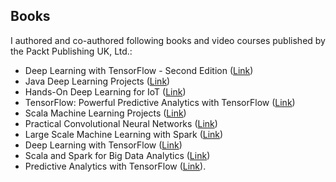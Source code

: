 ## Books
I authored and co-authored following books and video courses published by the Packt Publishing UK, Ltd.:

- Deep Learning with TensorFlow - Second Edition ([Link](https://www.packtpub.com/product/deep-learning-with-tensorflow-second-edition/9781788831109))
- Java Deep Learning Projects ([Link](https://www.packtpub.com/product/java-deep-learning-projects/9781788997454))
- Hands-On Deep Learning for IoT ([Link](https://www.packtpub.com/product/hands-on-deep-learning-for-iot/9781789616132))
- TensorFlow: Powerful Predictive Analytics with TensorFlow ([Link](https://www.packtpub.com/product/tensorflow-powerful-predictive-analytics-with-tensorflow/9781789136913))
- Scala Machine Learning Projects ([Link](https://www.packtpub.com/product/scala-machine-learning-projects/9781788479042))
- Practical Convolutional Neural Networks ([Link](https://www.packtpub.com/product/practical-convolutional-neural-networks/9781788392303))
- Large Scale Machine Learning with Spark ([Link](https://www.packtpub.com/product/large-scale-machine-learning-with-spark/9781785888748))
- Deep Learning with TensorFlow ([Link](https://www.packtpub.com/product/deep-learning-with-tensorflow/9781786469786))
- Scala and Spark for Big Data Analytics ([Link](https://www.packtpub.com/product/scala-and-spark-for-big-data-analytics/9781785280849))
- Predictive Analytics with TensorFlow ([Link](https://www.packtpub.com/product/predictive-analytics-with-tensorflow/9781788398923)).
